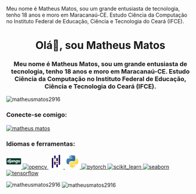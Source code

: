 

Meu nome é Matheus Matos, sou um grande entusiasta de tecnologia, tenho 18 anos e moro em Maracanaú-CE. Estudo Ciência da Computação no Instituto Federal de Educação, Ciência e Tecnologia do Ceará (IFCE).


<h1 align="center">Olá👋, sou Matheus Matos</h1>
<h3 align="center">Meu nome é Matheus Matos, sou um grande entusiasta de tecnologia, tenho 18 anos e moro em Maracanaú-CE. Estudo Ciência da Computação no Instituto Federal de Educação, Ciência e Tecnologia do Ceará (IFCE).</h3>

<p align="left"> <img src="https://komarev.com/ghpvc/?username=matheusmatos2916&label=Profile%20views&color=0e75b6&style=flat" alt="matheusmatos2916" /> </p>

<h3 align="left">Conecte-se comigo:</h3>
<p align="esquerda">
<a href="https://linkedin.com/in/matheus matos" target="blank"><img align="center" src="https://raw.githubusercontent.com/rahuldkjain/github-profile- readme-generator/master/src/images/icons/Social/linked-in-alt.svg" alt="matheus matos" height="30" width="40" /></a>
</p>

<h3 align="left">Idiomas e ferramentas:</h3>
<p align="esquerda"> <a href="https://www.djangoproject.com/" target="_blank" rel="noreferrer"> <img src="https://raw.githubusercontent.com/devicons/devicon/master/icons/django/django-original.svg" alt="django" width="40" height="40"/> </a> <a href="https://opencv.org/" target="_blank" rel="noreferrer"> <img src="https://www.vectorlogo.zone/logos/opencv/opencv-icon.svg" alt="opencv" width="40" height="40"/> </a> <a href="https://pandas.pydata.org/" target="_blank" rel="noreferrer"> <img src="https://raw.githubusercontent.com/devicons/devicon/2ae2a900d2f041da66e950e4d48052658d850630/icons/pandas/pandas-original.svg" alt="pandas" width="40" height="40"/> </a> <a href="https://www.python.org" target="_blank" rel="noreferrer"> <img src="https://raw.githubusercontent.com/devicons/devicon/master/icons/python/python-original.svg" alt="python" width="40" height="40"/> </a> <a href="https://pytorch.org/" target="_blank" rel="noreferrer"> <img src="https://www.vectorlogo.zone/logos/pytorch/pytorch-icon.svg" alt="pytorch" width="40" height="40"/> </a> <a href="https://scikit-learn.org/" target="_blank" rel="noreferrer"> <img src="https://upload.wikimedia.org/wikipedia/commons/0/05/Scikit_learn_logo_small.svg" alt="scikit_learn" width="40" height="40"/> </a> <a href="https://seaborn.pydata.org/" target="_blank" rel="noreferrer"> <img src="https://seaborn.pydata.org/_images/logo-mark-lightbg.svg" alt="seaborn" width="40" height="40"/> </a> <a href="https://www.tensorflow.org" target="_blank" rel="noreferrer"> <img src="https://www.vectorlogo.zone/logos/tensorflow/tensorflow-icon.svg" alt="tensorflow" width="40" height="40"/> </a> </p>

<p><img align="left" src="https://github-readme-stats.vercel.app/api/top-langs?username=matheusmatos2916&show_icons=true&locale=en&layout=compact" alt="matheusmatos2916" /> </p>

<p>&nbsp;<img align="center" src="https://github-readme-stats.vercel.app/api?username=matheusmatos2916&show_icons=true&locale=en" alt="matheusmatos2916" /></p>

